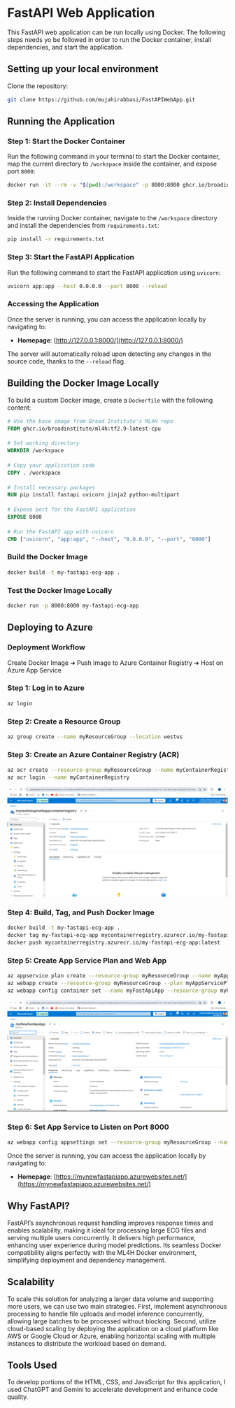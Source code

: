 # FastAPI Web Application

This FastAPI web application can be run locally using Docker. The following steps needs yo be followed in order to run the Docker container, install dependencies, and start the application.

## Setting up your local environment

Clone the repository:

```bash
git clone https://github.com/mujahirabbasi/FastAPIWebApp.git
```

## Running the Application

### Step 1: Start the Docker Container

Run the following command in your terminal to start the Docker container, map the current directory to `/workspace` inside the container, and expose port `8000`:

```bash
docker run -it --rm -v "$(pwd):/workspace" -p 8000:8000 ghcr.io/broadinstitute/ml4h:tf2.9-latest-cpu
```

### Step 2: Install Dependencies

Inside the running Docker container, navigate to the `/workspace` directory and install the dependencies from `requirements.txt`:

```bash
pip install -r requirements.txt
```

### Step 3: Start the FastAPI Application

Run the following command to start the FastAPI application using `uvicorn`:

```bash
uvicorn app:app --host 0.0.0.0 --port 8000 --reload
```

### Accessing the Application

Once the server is running, you can access the application locally by navigating to:

- **Homepage**: [http://127.0.0.1:8000/](http://127.0.0.1:8000/)

The server will automatically reload upon detecting any changes in the source code, thanks to the `--reload` flag.

## Building the Docker Image Locally

To build a custom Docker image, create a `Dockerfile` with the following content:

```dockerfile
# Use the base image from Broad Institute's ML4H repo
FROM ghcr.io/broadinstitute/ml4h:tf2.9-latest-cpu

# Set working directory
WORKDIR /workspace

# Copy your application code
COPY . /workspace

# Install necessary packages
RUN pip install fastapi uvicorn jinja2 python-multipart

# Expose port for the FastAPI application
EXPOSE 8000

# Run the FastAPI app with uvicorn
CMD ["uvicorn", "app:app", "--host", "0.0.0.0", "--port", "8000"]
```

### Build the Docker Image

```bash
docker build -t my-fastapi-ecg-app .
```

### Test the Docker Image Locally

```bash
docker run -p 8000:8000 my-fastapi-ecg-app
```

## Deploying to Azure

### Deployment Workflow
Create Docker Image ➔ Push Image to Azure Container Registry ➔ Host on Azure App Service

### Step 1: Log in to Azure

```bash
az login
```

### Step 2: Create a Resource Group

```bash
az group create --name myResourceGroup --location westus
```

### Step 3: Create an Azure Container Registry (ACR)

```bash
az acr create --resource-group myResourceGroup --name myContainerRegistry --sku Basic
az acr login --name myContainerRegistry
```
![Azure Container Registry](https://raw.githubusercontent.com/mujahirabbasi/FastAPIWebApp/main/container%20_registry.png)


### Step 4: Build, Tag, and Push Docker Image

```bash
docker build -t my-fastapi-ecg-app .
docker tag my-fastapi-ecg-app mycontainerregistry.azurecr.io/my-fastapi-ecg-app:latest
docker push mycontainerregistry.azurecr.io/my-fastapi-ecg-app:latest
```

### Step 5: Create App Service Plan and Web App

```bash
az appservice plan create --resource-group myResourceGroup --name myAppServicePlan --is-linux --sku B1
az webapp create --resource-group myResourceGroup --plan myAppServicePlan --name myFastApiApp --deployment-container-image-name mycontainerregistry.azurecr.io/my-fastapi-ecg-app:latest
az webapp config container set --name myFastApiApp --resource-group myResourceGroup --docker-custom-image-name mycontainerregistry.azurecr.io/my-fastapi-ecg-app:latest --docker-registry-server-url https://mycontainerregistry.azurecr.io
```
![Azure App Service](https://raw.githubusercontent.com/mujahirabbasi/FastAPIWebApp/main/AzureAppSevice.png)

### Step 6: Set App Service to Listen on Port 8000

```bash
az webapp config appsettings set --resource-group myResourceGroup --name myFastApiApp --settings WEBSITES_PORT=8000
```

Once the server is running, you can access the application locally by navigating to:

- **Homepage**: [https://mynewfastapiapp.azurewebsites.net/](https://mynewfastapiapp.azurewebsites.net/)

## Why FastAPI?

FastAPI’s asynchronous request handling improves response times and enables scalability, making it ideal for processing large ECG files and serving multiple users concurrently. It delivers high performance, enhancing user experience during model predictions. Its seamless Docker compatibility aligns perfectly with the ML4H Docker environment, simplifying deployment and dependency management.

## Scalability

To scale this solution for analyzing a larger data volume and supporting more users, we can use two main strategies. First, implement asynchronous processing to handle file uploads and model inference concurrently, allowing large batches to be processed without blocking. Second, utilize cloud-based scaling by deploying the application on a cloud platform like AWS or Google Cloud or Azure, enabling horizontal scaling with multiple instances to distribute the workload based on demand. 

## Tools Used
To develop portions of the HTML, CSS, and JavaScript for this application, I used ChatGPT and Gemini to accelerate development and enhance code quality.

